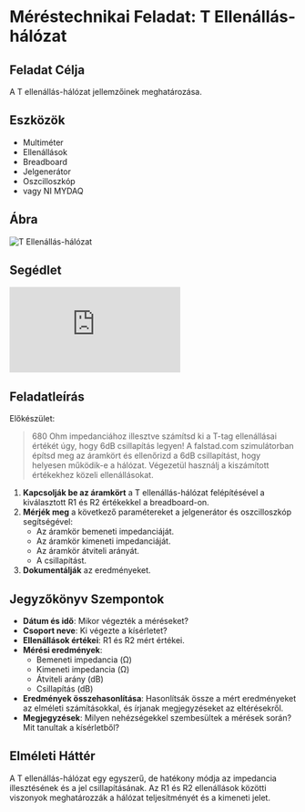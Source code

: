 # Méréstechnikai Feladat: T Ellenállás-hálózat

## Feladat Célja
A T ellenállás-hálózat jellemzőinek meghatározása.

## Eszközök
- Multiméter
- Ellenállások
- Breadboard
- Jelgenerátor
- Oszcilloszkóp
-  vagy NI MYDAQ

## Ábra
![T Ellenállás-hálózat](https://www.electronics-notes.com/images/attenuator-resistive-t-section-pad.svg)

## Segédlet
![T csillapító tag](https://www.electronics-tutorials.ws/attenuators/t-pad-attenuator.html)

## Feladatleírás

Előkészület:
> 680 Ohm impedanciához illesztve számítsd ki a T-tag ellenállásai értékét úgy, hogy 6dB csillapítás legyen! 
> A falstad.com szimulátorban építsd meg az áramkört és ellenőrizd a 6dB csillapítást, hogy helyesen működik-e a hálózat.
> Végezetül használj a kiszámított értékekhez közeli ellenállásokat. 

1. **Kapcsolják be az áramkört** a T ellenállás-hálózat felépítésével a kiválasztott R1 és R2 értékekkel a breadboard-on.
2. **Mérjék meg** a következő paramétereket a jelgenerátor és oszcilloszkóp segítségével:
   - Az áramkör bemeneti impedanciáját.
   - Az áramkör kimeneti impedanciáját.
   - Az áramkör átviteli arányát.
   - A csillapítást.
3. **Dokumentálják** az eredményeket.

## Jegyzőkönyv Szempontok
- **Dátum és idő**: Mikor végezték a méréseket?
- **Csoport neve**: Ki végezte a kísérletet?
- **Ellenállások értékei**: R1 és R2 mért értékei.
- **Mérési eredmények**:
  - Bemeneti impedancia (Ω)
  - Kimeneti impedancia (Ω)
  - Átviteli arány (dB)
  - Csillapítás (dB)
- **Eredmények összehasonlítása**: Hasonlítsák össze a mért eredményeket az elméleti számításokkal, és írjanak megjegyzéseket az eltérésekről.
- **Megjegyzések**: Milyen nehézségekkel szembesültek a mérések során? Mit tanultak a kísérletből?

## Elméleti Háttér
A T ellenállás-hálózat egy egyszerű, de hatékony módja az impedancia illesztésének és a jel csillapításának. Az R1 és R2 ellenállások közötti viszonyok meghatározzák a hálózat teljesítményét és a kimeneti jelet.

